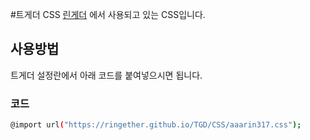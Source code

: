 #트게더 CSS
[린게더](http://tgd.kr/aaarin317/) 에서 사용되고 있는 CSS입니다.

## 사용방법
트게더 설정란에서 아래 코드를 붙여넣으시면 됩니다.

### 코드
``` sh
@import url("https://ringether.github.io/TGD/CSS/aaarin317.css");
```